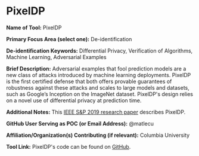 # PixelDP

**Name of Tool:** PixelDP

**Primary Focus Area (select one):** De-identification

**De-identification Keywords:** Differential Privacy,
Verification of Algorithms, Machine Learning, Adversarial Examples

**Brief Description:** Adversarial examples that fool prediction models are a
new class of attacks introduced by machine learning
deployments. PixelDP is the first certified defense that both offers provable
guarantees of robustness against these attacks and
scales to large models and datasets, such as Google’s Inception on the ImageNet
dataset. PixelDP's design relies on a novel use of
differential privacy at prediction time.

**Additional Notes:** This [IEEE S&P 2019 research paper](https://csdl.computer.org/csdl/proceedings/sp/2019/6660/00/666000a727.pdf) describes
PixelDP.

**GitHub User Serving as POC (or Email Address):** @matlecu

**Affiliation/Organization(s) Contributing (if relevant):** Columbia University

 **Tool Link:** PixelDP's code can be found on [GitHub](https://github.com/columbia/pixeldp).
